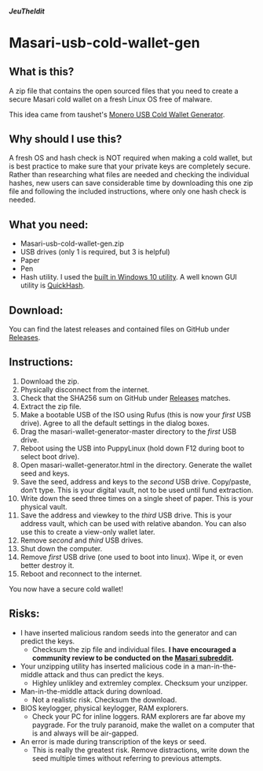 ##### JeuTheIdit

# Masari-usb-cold-wallet-gen

## What is this?

A zip file that contains the open sourced files that you need to create a secure Masari cold wallet on a fresh Linux OS free of malware.

This idea came from taushet's [Monero USB Cold Wallet Generator](https://np.reddit.com/r/Monero/comments/5limu9/taushet_usb_monero_cold_wallet_generator_release/).

## Why should I use this?

A fresh OS and hash check is NOT required when making a cold wallet, but is best practice to make sure that your private keys are completely secure.  Rather than researching what files are needed and checking the individual hashes, new users can save considerable time by downloading this one zip file and following the included instructions, where only one hash check is needed.

## What you need:

- Masari-usb-cold-wallet-gen.zip
- USB drives (only 1 is required, but 3 is helpful)
- Paper
- Pen
- Hash utility.  I used the [built in Windows 10 utility](https://docs.microsoft.com/en-us/windows-server/administration/windows-commands/certutil#BKMK_hashfile).  A well known GUI utility is [QuickHash](https://sourceforge.net/projects/quickhash/).

## Download:

You can find the latest releases and contained files on GitHub under [Releases](https://github.com/JeuTheIdit/Masari-usb-cold-wallet-gen/releases).

## Instructions:

1. Download the zip.
2. Physically disconnect from the internet.
3. Check that the SHA256 sum on GitHub under [Releases](https://github.com/JeuTheIdit/Masari-usb-cold-wallet-gen/releases) matches.
4. Extract the zip file.
5. Make a bootable USB of the ISO using Rufus (this is now your *first* USB drive). Agree to all the default settings in the dialog boxes.
6. Drag the masari-wallet-generator-master directory to the *first* USB drive.
7. Reboot using the USB into PuppyLinux (hold down F12 during boot to select boot drive).
8. Open masari-wallet-generator.html in the directory. Generate the wallet seed and keys.
9. Save the seed, address and keys to the *second* USB drive.  Copy/paste, don’t type.  This is your digital vault, not to be used until fund extraction.
10. Write down the seed three times on a single sheet of paper.  This is your physical vault.
11. Save the address and viewkey to the *third* USB drive.  This is your address vault, which can be used with relative abandon.  You can also use this to create a view-only wallet later.
12. Remove *second* and *third* USB drives.
13. Shut down the computer.
13. Remove *first* USB drive (one used to boot into linux). Wipe it, or even better destroy it.
14. Reboot and reconnect to the internet.

You now have a secure cold wallet!

## Risks:

- I have inserted malicious random seeds into the generator and can predict the keys.
  - Checksum the zip file and individual files.  **I have encouraged a community review to be conducted on the [Masari subreddit](https://www.reddit.com/r/masari/).**
- Your unzipping utility has inserted malicious code in a man-in-the-middle attack and thus can predict the keys.
  - Highley unlikley and extremley complex.  Checksum your unzipper.
- Man-in-the-middle attack during download.
  - Not a realistic risk.  Checksum the download.
- BIOS keylogger, physical keylogger, RAM explorers.
   - Check your PC for inline loggers.  RAM explorers are far above my paygrade.  For the truly paranoid, make the wallet on a computer that is and always will be air-gapped.
- An error is made during transcription of the keys or seed.
  - This is really the greatest risk.  Remove distractions, write down the seed multiple times without referring to previous attempts.

